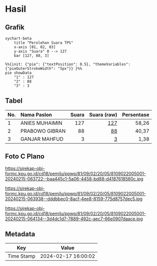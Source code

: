 # Hasil

## Grafik

```mermaid
xychart-beta
    title "Perolehan Suara TPS"
    x-axis [01, 02, 03]
    y-axis "Suara" 0 --> 127
    bar [127, 88, 3]
```

```mermaid
%%{init: {"pie": {"textPosition": 0.5}, "themeVariables": {"pieOuterStrokeWidth": "5px"}} }%%
pie showData
    "1" : 127
    "2" : 88
    "3" : 3
```

## Tabel

| No. | Nama Paslon    | Suara | Suara (raw) | Persentase |
|:--- |:-------------- | -----:| -----------:| ----------:|
| 1   | ANIES MUHAIMIN | 127   | [127][p-1]  | 58,26      |
| 2   | PRABOWO GIBRAN | 88    | [88][p-2]   | 40,37      |
| 3   | GANJAR MAHFUD  | 3     | [3][p-3]    | 1,38       |


[p-1]: https://github.com/gigit-pemilu/pemilu-2024-81-maluku/blob/main/pilpres/hitung-suara/sub/81-maluku/sub/09-buru-selatan/sub/02-waesama/sub/2005-waelikut/sub/001-tps/sub/paslon-1.txt
[p-2]: https://github.com/gigit-pemilu/pemilu-2024-81-maluku/blob/main/pilpres/hitung-suara/sub/81-maluku/sub/09-buru-selatan/sub/02-waesama/sub/2005-waelikut/sub/001-tps/sub/paslon-2.txt
[p-3]: https://github.com/gigit-pemilu/pemilu-2024-81-maluku/blob/main/pilpres/hitung-suara/sub/81-maluku/sub/09-buru-selatan/sub/02-waesama/sub/2005-waelikut/sub/001-tps/sub/paslon-3.txt

## Foto C Plano

https://sirekap-obj-formc.kpu.go.id/cd18/pemilu/ppwp/81/09/02/20/05/8109022005001-20240215-063722--baa445c1-5a06-4458-bd88-d4187618560c.jpg

https://sirekap-obj-formc.kpu.go.id/cd18/pemilu/ppwp/81/09/02/20/05/8109022005001-20240215-063938--dddbbec0-8acf-4ee8-8159-775d8757dec5.jpg

https://sirekap-obj-formc.kpu.go.id/cd18/pemilu/ppwp/81/09/02/20/05/8109022005001-20240215-064134--3d4dc1d7-7889-492c-aec7-66e0907daace.jpg


## Metadata

| Key        | Value               |
| ---------- | ------------------- |
| Time Stamp | 2024-02-17 16:00:02 |



